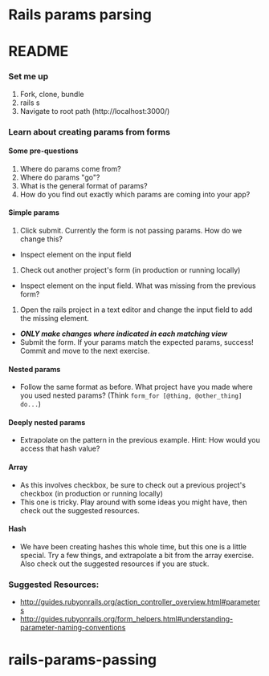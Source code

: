 # Rails params parsing

# README

### Set me up

1. Fork, clone, bundle
1. rails s
1. Navigate to root path (http://localhost:3000/)

### Learn about creating params from forms

#### Some pre-questions

1. Where do params come from?
1. Where do params "go"?
1. What is the general format of params?
1. How do you find out exactly which params are coming into your app?

#### Simple params

1. Click submit. Currently the form is not passing params. How do we change this?
  * Inspect element on the input field
1. Check out another project's form (in production or running locally)
  * Inspect element on the input field. What was missing from the previous form?
1. Open the rails project in a text editor and change the input field to add the missing element.
  * ***ONLY make changes where indicated in each matching view***
  * Submit the form. If your params match the expected params, success! Commit and move to the next exercise.

#### Nested params

* Follow the same format as before. What project have you made where you used nested params? (Think `form_for [@thing, @other_thing] do...`)

#### Deeply nested params

* Extrapolate on the pattern in the previous example. Hint: How would you access that hash value?

#### Array

* As this involves checkbox, be sure to check out a previous project's checkbox (in production or running locally)
* This one is tricky. Play around with some ideas you might have, then check out the suggested resources.

#### Hash

* We have been creating hashes this whole time, but this one is a little special. Try a few things, and extrapolate a bit from the array exercise. Also check out the suggested resources if you are stuck.


### Suggested Resources:

* http://guides.rubyonrails.org/action_controller_overview.html#parameters
* http://guides.rubyonrails.org/form_helpers.html#understanding-parameter-naming-conventions
# rails-params-passing
